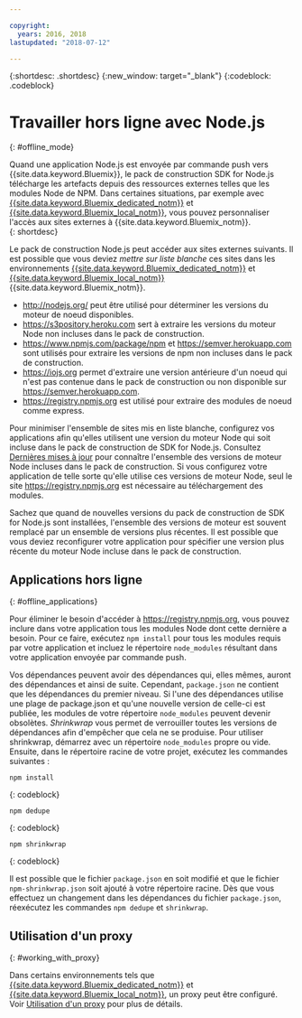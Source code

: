 ```yaml
---

copyright:
  years: 2016, 2018
lastupdated: "2018-07-12"

---
```


{:shortdesc: .shortdesc}
{:new_window: target="_blank"}
{:codeblock: .codeblock}


# Travailler hors ligne avec Node.js
{: #offline_mode}

Quand une application Node.js est envoyée par commande push vers {{site.data.keyword.Bluemix}}, le pack de construction
SDK for Node.js télécharge les artefacts depuis des ressources externes telles que les modules Node de NPM.  Dans certaines situations, par exemple avec [{{site.data.keyword.Bluemix_dedicated_notm}}](/docs/dedicated/index.html#dedicated) et
[{{site.data.keyword.Bluemix_local_notm}}](/docs/local/index.html#local), vous pouvez personnaliser l'accès aux sites
externes à {{site.data.keyword.Bluemix_notm}}.  
{: shortdesc}

Le pack de construction Node.js peut accéder aux sites externes suivants. Il est possible que vous deviez *mettre sur liste blanche* ces sites dans les environnements [{{site.data.keyword.Bluemix_dedicated_notm}}](/docs/dedicated/index.html#dedicated) et [{{site.data.keyword.Bluemix_local_notm}}](/docs/local/index.html#local) {{site.data.keyword.Bluemix_notm}}.

* http://nodejs.org/ peut être utilisé pour déterminer les versions du moteur de noeud disponibles.
* https://s3pository.heroku.com sert à extraire les versions du moteur Node non incluses dans le pack de construction.
*  https://www.npmjs.com/package/npm et https://semver.herokuapp.com sont utilisés pour extraire les versions de npm non incluses dans le pack de construction.
* https://iojs.org permet d'extraire une version antérieure d'un noeud qui n'est pas contenue dans le pack de construction ou non disponible sur https://semver.herokuapp.com.
* https://registry.npmjs.org est utilisé pour extraire des modules de noeud comme express.

Pour minimiser l'ensemble de sites mis en liste blanche, configurez vos applications afin qu'elles utilisent une version du moteur Node qui soit incluse dans le pack de construction de SDK for Node.js.  Consultez [Dernières mises à jour](./updates.html) pour connaître l'ensemble des versions de moteur Node incluses dans le pack de construction.  Si vous configurez votre application de telle sorte qu'elle utilise ces versions de moteur Node, seul le site https://registry.npmjs.org est nécessaire au téléchargement des modules.

Sachez que quand de nouvelles versions du pack de construction de SDK for Node.js sont installées, l'ensemble des versions de moteur est souvent remplacé par un ensemble de versions plus récentes.  Il est possible que vous deviez reconfigurer votre application pour spécifier une version plus récente du moteur Node incluse dans le pack de construction.


## Applications hors ligne
{: #offline_applications}

Pour éliminer le besoin d'accéder à https://registry.npmjs.org, vous pouvez inclure dans votre application tous les modules Node dont cette dernière a besoin.  Pour ce faire, exécutez `npm install` pour tous les modules requis par votre application et incluez le répertoire `node_modules` résultant dans votre application envoyée par commande push.

Vos dépendances peuvent avoir des dépendances qui, elles mêmes, auront des dépendances et ainsi de suite. Cependant, `package.json` ne contient que les dépendances du premier niveau. Si l'une des dépendances utilise une plage de package.json et qu'une nouvelle version de celle-ci est publiée, les modules de votre répertoire `node_modules` peuvent devenir obsolètes. *Shrinkwrap* vous permet de verrouiller toutes les versions de dépendances afin d'empêcher que cela ne se produise.  Pour utiliser shrinkwrap, démarrez avec un répertoire `node_modules` propre ou vide. Ensuite, dans le répertoire racine de votre projet, exécutez les commandes suivantes :

```
npm install
```
{: codeblock}

```
npm dedupe
```
{: codeblock}

```
npm shrinkwrap
```
{: codeblock}

Il est possible que le fichier `package.json` en soit modifié et que le fichier `npm-shrinkwrap.json` soit ajouté à votre répertoire racine.
Dès que vous effectuez un changement dans les dépendances du fichier `package.json`, réexécutez les commandes `npm dedupe` et `shrinkwrap`.

## Utilisation d'un proxy
{: #working_with_proxy}

Dans certains environnements tels que [{{site.data.keyword.Bluemix_dedicated_notm}}](/docs/dedicated/index.html#dedicated) et
[{{site.data.keyword.Bluemix_local_notm}}](/docs/local/index.html#local), un proxy peut être configuré. Voir
[Utilisation d'un proxy](/docs/manageapps/workingWithProxy.html) pour plus de détails.
